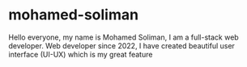 # mohamed-soliman
Hello everyone, my name is Mohamed Soliman, I am a full-stack web developer. Web developer since 2022, I have created beautiful user interface (UI-UX) which is my great feature
